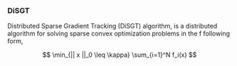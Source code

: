 ### DiSGT

Distributed Sparse Gradient Tracking (DiSGT) algorithm, is a distributed
algorithm for solving sparse convex optimization problems in the f
following form,

$$
\min_{|| x ||_0 \leq \kappa} \sum_{i=1}^N f_i(x)
$$